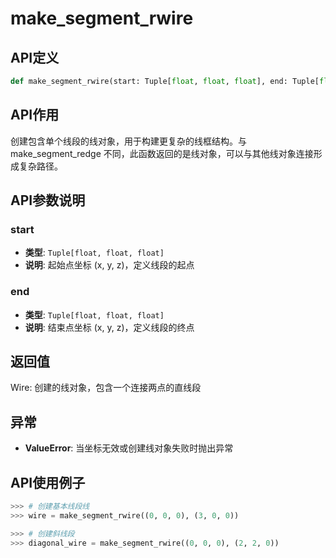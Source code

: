 # make_segment_rwire

## API定义

```python
def make_segment_rwire(start: Tuple[float, float, float], end: Tuple[float, float, float]) -> Wire
```

## API作用

创建包含单个线段的线对象，用于构建更复杂的线框结构。与make_segment_redge
不同，此函数返回的是线对象，可以与其他线对象连接形成复杂路径。

## API参数说明

### start

- **类型**: `Tuple[float, float, float]`
- **说明**: 起始点坐标 (x, y, z)，定义线段的起点

### end

- **类型**: `Tuple[float, float, float]`
- **说明**: 结束点坐标 (x, y, z)，定义线段的终点

## 返回值

Wire: 创建的线对象，包含一个连接两点的直线段

## 异常

- **ValueError**: 当坐标无效或创建线对象失败时抛出异常

## API使用例子

```python
>>> # 创建基本线段线
>>> wire = make_segment_rwire((0, 0, 0), (3, 0, 0))

>>> # 创建斜线段
>>> diagonal_wire = make_segment_rwire((0, 0, 0), (2, 2, 0))
```
